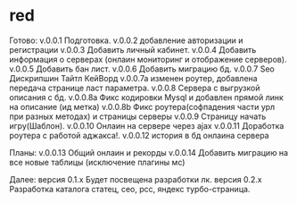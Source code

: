 # red
Готово:
v.0.0.1 Подготовка.
v.0.0.2 добавление авторизации и регистрации
v.0.0.3 Добавить личный кабинет.
v.0.0.4 Добавить информация о серверах (онлаин мониторинг и отображение серверов).
v.0.0.5 Добавить бан лист.
v.0.0.6 Добавить миграцию бд.
v.0.0.7 Seo Дискрипшин Тайтл КейВорд
v.0.0.7a изменен роутер, добавлена передача странице ласт параметра.
v.0.0.8 Сервера с выгрузкой описания с бд.
v.0.0.8a Фикс кодировки Mysql и добавлен прямой линк на описание (ид метка)
v.0.0.8b Фикс роутера(софпадения части урл при разных методах) и страницы серверы
v.0.0.9 Страницу начать игру(Шаблон).
v.0.0.10 Онлаин на сервере через ajax
v.0.0.11 Доработка роутера с работой аджакса!.
v.0.0.12 история в бд онлаина сервера


Планы:
v.0.0.13 Общий онлаин и рекорды
v.0.0.14 Добавить миграцию на все новые таблицы (исключение плагины мс)


Далее:
версия 0.1.х Будет посвещена разработки лк.
версия 0.2.х Разработка каталога статец, сео, рсс, яндекс турбо-страница.


